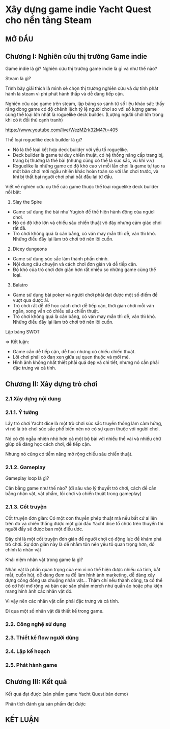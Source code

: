 # Xây dựng game indie Yacht Quest cho nền tảng Steam

## MỞ ĐẦU

## Chương I: Nghiên cứu thị trường Game indie

Game indie là gì? Nghiên cứu thị trường game indie là gì và như thế nào?

Steam là gì?

Trình bày giải thích là mình sẽ chọn thị trường nghiên cứu và dự tính phát hành là steam vì phí phát hành thấp và dễ dàng tiếp cận.

Nghiên cứu các game trên steam, lập bảng so sánh từ số liệu khảo sát: thấy rằng dòng game có độ chênh lệch tỷ lệ người chơi so với số lượng game cùng thể loại lớn nhất là roguelike deck builder. (Lượng người chơi lớn trong khi có ít đối thủ cạnh tranh)

https://www.youtube.com/live/WezMZrk32M4?t=405

Thể loại roguelike deck builder là gì?

-   Nó là thể loại kết hợp deck builder với yếu tố roguelike.
-   Deck builder là game tư duy chiến thuật, có hệ thống nâng cấp trang bị, trang bị thường là thẻ bài (nhưng cũng có thể là súc sắc, vũ khí v.v)
-   Roguelike là những game có độ khó cao vì mỗi lần chơi là game tự tạo ra một bàn chơi mới ngẫu nhiên khác hoàn toàn so với lần chơi trước, và khi bị thất bại người chơi phải bắt đầu lại từ đầu.

Viết về nghiên cứu cụ thể các game thuộc thể loại roguelike deck builder nổi bật:

1. Slay the Spire

-   Game sử dụng thẻ bài như Yugioh để thể hiện hành động của người chơi.
-   Nó có độ khó lớn và chiều sâu chiến thuật vô đáy nhưng cảm giác chơi rất đã.
-   Trò chơi không quá là cân bằng, có ván may mắn thì dễ, ván thì khó. Những điều đấy lại làm trò chơi trở nên lôi cuốn.

2. Dicey dungeons

-   Game sử dụng súc sắc làm thành phần chính.
-   Nội dung câu chuyện và cách chơi đơn giản và dễ tiếp cận.
-   Độ khó của trò chơi đơn giản hơn rất nhiều so những game cùng thể loại.

3. Balatro

-   Game sử dụng bài poker và người chơi phải đạt được một số điểm để vượt qua được ải.
-   Trò chơi rất dễ để học cách chơi dễ tiếp cận, thời gian chơi mỗi ván ngắn, xong vẫn có chiều sâu chiến thuật.
-   Trò chơi không quá là cân bằng, có ván may mắn thì dễ, ván thì khó. Những điều đấy lại làm trò chơi trở nên lôi cuốn.

Lập bảng SWOT

=> Kết luận:

-   Game cần dễ tiếp cận, dễ học nhưng có chiều chiến thuật.
-   Lôi chơi phải có đan xen giữa sự quen thuộc và mới mẻ.
-   Hình ảnh không nhất thiết phải quá đẹp và chi tiết, nhưng nó cần phải đặc trưng và cá tính.

## Chương II: Xây dựng trò chơi

### 2.1 Xây dựng nội dung

### 2.1.1. Ý tưởng

Lấy trò chơi Yacht dice là một trò chơi súc sắc truyền thống làm cảm hứng, vì nó là trò chơi súc sắc phổ biến nên nó có sự quen thuộc với người chơi.

Nó có độ ngẫu nhiên nhỏ hơn cả một bộ bài với nhiều thể vài và nhiều chữ giúp dễ dàng học cách chơi, dễ tiếp cận.

Nhưng nó cũng có tiềm năng mở rộng chiều sâu chiến thuật.

### 2.1.2. Gameplay

Gameplay loop là gì?

Cân bằng game như thế nào? (đi sâu vào lý thuyết trò chơi, cách để cần bằng nhân vật, vật phẩm, lối chơi và chiến thuật trong gameplay)

### 2.1.3. Cốt truyện

Cốt truyện đơn giản: Có một con thuyền phép thuật mà nếu bất cứ ai lên trên đó và chiến thắng được một giải đấu Yacht dice tổ chức trên thuyền thì người đấy sẽ được ban một điều ước.

Đây chỉ là một cốt truyện đơn giản để người chơi có động lực để khám phá trò chơi. Sự đơn giản này là để nhằm tôn nên yếu tố quan trọng hơn, đó chính là nhân vật

Khái niệm nhân vật trong game là gì?

Nhân vật là phần quan trọng của em vì nó thể hiện được nhiều cá tính, bắt mắt, cuốn hút, dễ dàng đem ra để làm hình ảnh marketing, dễ dàng xây dựng công đồng ưa chuộng nhân vật… Thậm chí nếu thành công, ta có thể có cơ hội mở rộng và bán các sản phẩm merch như quần áo hoặc phụ kiện mang hình ảnh các nhân vật đó.

Vì vậy nên các nhân vật cần phải đặc trưng và cá tính.

Đi qua một số nhân vật đã thiết kế trong game.

### 2.2. Công nghệ sử dụng

### 2.3. Thiết kế flow người dùng

### 2.4. Lập kế hoạch

### 2.5. Phát hành game

## Chương III: Kết quả

Kết quả đạt được (sản phẩm game Yacht Quest bản demo)

Phân tích đánh giá sản phẩm đạt được

## KẾT LUẬN
